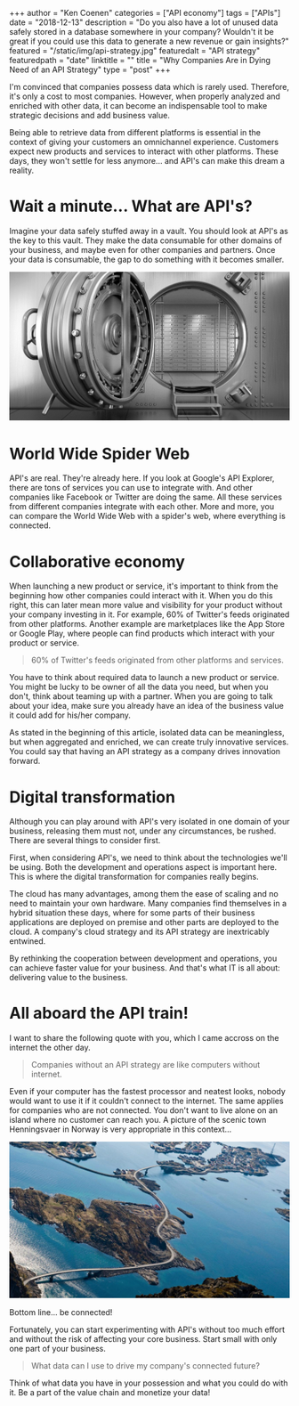 +++
author = "Ken Coenen"
categories = ["API economy"]
tags = ["APIs"]
date = "2018-12-13"
description = "Do you also have a lot of unused data safely stored in a database somewhere in your company? Wouldn't it be great if you could use this data to generate a new revenue or gain insights?"
featured = "/static/img/api-strategy.jpg"
featuredalt = "API strategy"
featuredpath = "date"
linktitle = ""
title = "Why Companies Are in Dying Need of an API Strategy"
type = "post"
+++

I'm convinced that companies possess data which is rarely used. Therefore, it's only a cost to most companies. However, when properly analyzed and enriched with other data, it can become an indispensable tool to make strategic decisions and add business value.

Being able to retrieve data from different platforms is essential in the context of giving your customers an omnichannel experience. Customers expect new products and services to interact with other platforms. These days, they won't settle for less anymore... and API's can make this dream a reality.

# Wait a minute... What are API's?

Imagine your data safely stuffed away in a vault. You should look at API's as the key to this vault. They make the data consumable for other domains of your business, and maybe even for other companies and partners. Once your data is consumable, the gap to do something with it becomes smaller.

![Vault](/img/vault.jpg)

# World Wide Spider Web

API's are real. They're already here. If you look at Google's API Explorer, there are tons of services you can use to integrate with. And other companies like Facebook or Twitter are doing the same. All these services from different companies integrate with each other. More and more, you can compare the World Wide Web with a spider's web, where everything is connected.

# Collaborative economy

When launching a new product or service, it's important to think from the beginning how other companies could interact with it. When you do this right, this can later mean more value and visibility for your product without your company investing in it. For example, 60% of Twitter's feeds originated from other platforms. Another example are marketplaces like the App Store or Google Play, where people can find products which interact with your product or service.

> 60% of Twitter's feeds originated from other platforms and services.

You have to think about required data to launch a new product or service. You might be lucky to be owner of all the data you need, but when you don't, think about teaming up with a partner. When you are going to talk about your idea, make sure you already have an idea of the business value it could add for his/her company.

As stated in the beginning of this article, isolated data can be meaningless, but when aggregated and enriched, we can create truly innovative services. You could say that having an API strategy as a company drives innovation forward.

# Digital transformation

Although you can play around with API's very isolated in one domain of your business, releasing them must not, under any circumstances, be rushed. There are several things to consider first.

First, when considering API's, we need to think about the technologies we'll be using. Both the development and operations aspect is important here. This is where the digital transformation for companies really begins.

The cloud has many advantages, among them the ease of scaling and no need to maintain your own hardware. Many companies find themselves in a hybrid situation these days, where for some parts of their business applications are deployed on premise and other parts are deployed to the cloud. A company's cloud strategy and its API strategy are inextricably entwined.

By rethinking the cooperation between development and operations, you can achieve faster value for your business. And that's what IT is all about: delivering value to the business.

# All aboard the API train!

I want to share the following quote with you, which I came accross on the internet the other day.

> Companies without an API strategy are like computers without internet.

Even if your computer has the fastest processor and neatest looks, nobody would want to use it if it couldn't connect to the internet. The same applies for companies who are not connected. You don't want to live alone on an island where no customer can reach you. A picture of the scenic town Henningsvaer in Norway is very appropriate in this context...

![Henningsvaer](/img/henningsvaer.jpg)

Bottom line... be connected!

Fortunately, you can start experimenting with API's without too much effort and without the risk of affecting your core business. Start small with only one part of your business.

> What data can I use to drive my company's connected future?

Think of what data you have in your possession and what you could do with it. Be a part of the value chain and monetize your data!
